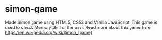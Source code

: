 # simon-game
Made Simon game using HTML5, CSS3 and Vanilla JavaScript. This game is used to check Memory Skill of the user. Read more about this game here https://en.wikipedia.org/wiki/Simon_(game)
